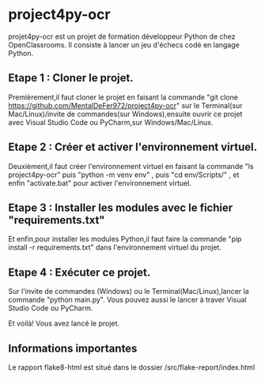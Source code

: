 # project4py-ocr
projet4py-ocr est un projet de formation développeur Python de chez OpenClassrooms. Il consiste à lancer un jeu d'échecs codé en langage Python.

## Etape 1 : Cloner le projet.
Premièrement,il faut cloner le projet en faisant la commande "git clone https://github.com/MentalDeFer972/project4py-ocr" sur le Terminal(sur Mac/Linux)/invite de commandes(sur Windows),ensuite ouvrir ce projet avec Visual Studio Code ou PyCharm,sur Windows/Mac/Linux.

## Etape 2 : Créer et activer l'environnement virtuel.
Deuxièment,il faut créer l'environnement virtuel en faisant la commande "ls project4py-ocr" puis "python -m venv env" , puis "cd env/Scripts/" , et enfin "activate.bat" pour activer l'environnement virtuel.

## Etape 3 : Installer les modules avec le fichier "requirements.txt"
Et enfin,pour installer les modules Python,il faut faire la commande "pip install -r requirements.txt" dans l'environnement virtuel du projet.

## Etape 4 : Exécuter ce projet.
Sur l'invite de commandes (Windows) ou le Terminal(Mac/Linux),lancer la commande "python main.py". Vous pouvez aussi le lancer à traver Visual Studio Code ou PyCharm.

Et voilà! Vous avez lancé le projet.

## Informations importantes

Le rapport flake8-html est situé dans le dossier /src/flake-report/index.html 
